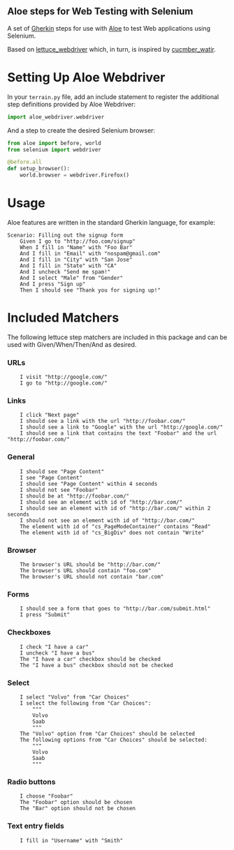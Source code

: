 Aloe steps for Web Testing with Selenium
----------------------------------------

A set of [Gherkin][gherkin] steps for use with [Aloe][aloe] to test Web
applications using Selenium.

Based on [lettuce_webdriver](lettuce_webdriver) which, in turn, is inspired by
[cucmber_watir](cucumber_watir).

Setting Up Aloe Webdriver
=========================

In your ``terrain.py`` file, add an include statement to register the
additional step definitions provided by Aloe Webdriver:

```python
import aloe_webdriver.webdriver
```

And a step to create the desired Selenium browser:

```python
from aloe import before, world
from selenium import webdriver

@before.all
def setup_browser():
    world.browser = webdriver.Firefox()
```

Usage
=====

Aloe features are written in the standard Gherkin language, for example:

```gherkin
Scenario: Filling out the signup form
    Given I go to "http://foo.com/signup"
    When I fill in "Name" with "Foo Bar"
    And I fill in "Email" with "nospam@gmail.com"
    And I fill in "City" with "San Jose"
    And I fill in "State" with "CA"
    And I uncheck "Send me spam!"
    And I select "Male" from "Gender"
    And I press "Sign up"
    Then I should see "Thank you for signing up!"
```

Included Matchers
=================

The following lettuce step matchers are included in this package and can be
used with Given/When/Then/And as desired.

### URLs

```gherkin
    I visit "http://google.com/"
    I go to "http://google.com/"
```

### Links

```gherkin
    I click "Next page"
    I should see a link with the url "http://foobar.com/"
    I should see a link to "Google" with the url "http://google.com/"
    I should see a link that contains the text "Foobar" and the url "http://foobar.com/"
```

### General

```gherkin
    I should see "Page Content"
    I see "Page Content"
    I should see "Page Content" within 4 seconds
    I should not see "Foobar"
    I should be at "http://foobar.com/"
    I should see an element with id of "http://bar.com/"
    I should see an element with id of "http://bar.com/" within 2 seconds
    I should not see an element with id of "http://bar.com/"
    The element with id of "cs_PageModeContainer" contains "Read"
    The element with id of "cs_BigDiv" does not contain "Write"
```

### Browser

```gherkin
    The browser's URL should be "http://bar.com/"
    The browser's URL should contain "foo.com"
    The browser's URL should not contain "bar.com"
```

### Forms

```gherkin
    I should see a form that goes to "http://bar.com/submit.html"
    I press "Submit"
```

### Checkboxes

```gherkin
    I check "I have a car"
    I uncheck "I have a bus"
    The "I have a car" checkbox should be checked
    The "I have a bus" checkbox should not be checked
```

### Select

```gherkin
    I select "Volvo" from "Car Choices"
    I select the following from "Car Choices":
        """
        Volvo
        Saab
        """
    The "Volvo" option from "Car Choices" should be selected
    The following options from "Car Choices" should be selected:
        """
        Volvo
        Saab
        """
```

### Radio buttons

```gherkin
    I choose "Foobar"
    The "Foobar" option should be chosen
    The "Bar" option should not be chosen
```

### Text entry fields

```gherkin
    I fill in "Username" with "Smith"
```

[gherkin]: https://cucumber.io/
[aloe]: http://aloe.readthedocs.org/
[lettuce_webdriver]: https://github.com/bbangert/lettuce_webdriver
[cucumber_watir]: https://github.com/napcs/cucumber_watir
